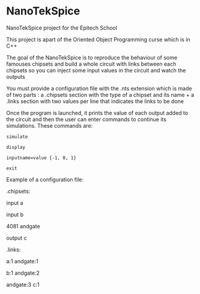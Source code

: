 # NanoTekSpice
NanoTekSpice project for the Epitech School

This project is apart of the Oriented Object Programming curse which is in C++

The goal of the NanoTekSpice is to reproduce the behaviour of some famouses chipsets and build a whole circuit with links between each chipsets so you can inject some input values in the circuit and watch the outputs

You must provide a configuration file with the .nts extension which is made of two parts : a .chipsets section with the type of a chipset and its name +  a .links section with two values per line that indicates the links to be done

Once the program is launched, it prints the value of each output added to the circuit and then the user can enter commands to continue its simulations.
These commands are:

    simulate
    
    display
    
    inputname=value {-1, 0, 1}
    
    exit

Example of a configuration file:

.chipsets:

input a

input b

4081 andgate

output c

.links:

a:1 andgate:1

b:1 andgate:2

andgate:3 c:1

